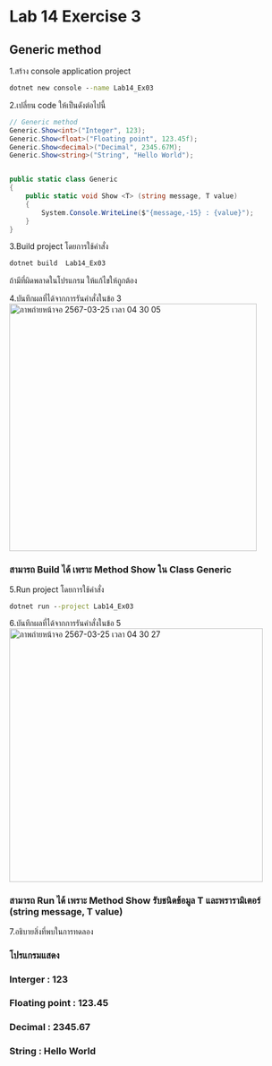 # Lab 14 Exercise 3

## Generic method

1.สร้าง console application project

```cmd
dotnet new console --name Lab14_Ex03
```

2.เปลี่ยน code ให้เป็นดังต่อไปนี้

```cs
// Generic method
Generic.Show<int>("Integer", 123);
Generic.Show<float>("Floating point", 123.45f);
Generic.Show<decimal>("Decimal", 2345.67M);
Generic.Show<string>("String", "Hello World");


public static class Generic
{
    public static void Show <T> (string message, T value)
    {
        System.Console.WriteLine($"{message,-15} : {value}");
    }   
}
```

3.Build project โดยการใช้คำสั่ง

```cmd
dotnet build  Lab14_Ex03
```

ถ้ามีที่ผิดพลาดในโปรแกรม ให้แก้ไขให้ถูกต้อง

4.บันทึกผลที่ได้จากการรันคำสั่งในข้อ 3
<img width="442" alt="ภาพถ่ายหน้าจอ 2567-03-25 เวลา 04 30 05" src="https://github.com/VisawaPRO/03376836-OOP-2566-Lab-14/assets/144195555/34d10f7f-0c09-4948-9930-7487bdd2ac0f">
### สามารถ Build ได้ เพราะ Method Show ใน Class Generic
5.Run project โดยการใช้คำสั่ง

```cmd
dotnet run --project Lab14_Ex03
```

6.บันทึกผลที่ได้จากการรันคำสั่งในข้อ 5
<img width="453" alt="ภาพถ่ายหน้าจอ 2567-03-25 เวลา 04 30 27" src="https://github.com/VisawaPRO/03376836-OOP-2566-Lab-14/assets/144195555/752c3336-877d-457d-bcd3-8e5a79487031">
### สามารถ Run ได้ เพราะ Method Show รับชนิดข้อมูล T และพรารามิเตอร์ (string message, T value)
7.อธิบายสิ่งที่พบในการทดลอง
### โปรแกรมแสดง
### Interger : 123
### Floating point : 123.45
### Decimal : 2345.67
### String : Hello World
